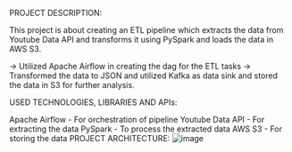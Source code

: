 PROJECT DESCRIPTION:

This project is about creating an ETL pipeline which extracts the data from Youtube Data API and transforms it using PySpark and loads the data in AWS S3.

-> Utilized Apache Airflow in creating the dag for the ETL tasks
-> Transformed the data to JSON and utilized Kafka as data sink and stored the data in S3 for further analysis.

USED TECHNOLOGIES, LIBRARIES AND APIs:

Apache Airflow - For orchestration of pipeline
Youtube Data API - For extracting the data
PySpark - To process the extracted data
AWS S3 - For storing the data
PROJECT ARCHITECTURE:
![image](https://github.com/Swathi-Reddy1408/Etl_Pipeline_With_Airflow/assets/52827609/45933ea1-bed8-4a6e-b65b-55fc3ff1f8e9)


